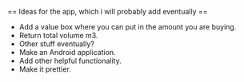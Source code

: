 == Ideas for the app, which i will probably add eventually ==

- Add a value box where you can put in the amount you are buying.
- Return total volume m3.
- Other stuff eventually?
- Make an Android application.
- Add other helpful functionality.
- Make it prettier.
